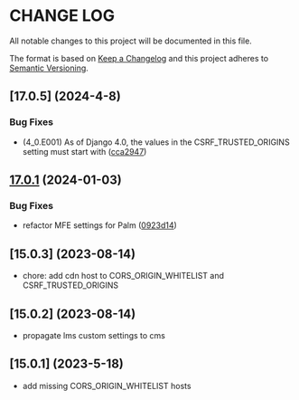 # CHANGE LOG

All notable changes to this project will be documented in this file.

The format is based on [Keep a Changelog](http://keepachangelog.com/)
and this project adheres to [Semantic Versioning](http://semver.org/).


## [17.0.5] (2024-4-8)

### Bug Fixes

* (4_0.E001) As of Django 4.0, the values in the CSRF_TRUSTED_ORIGINS setting must start with ([cca2947](https://github.com/cookiecutter-openedx/tutor-contrib-k8s-deploy-tasks/commit/cca294747ee5ba2f1344ddb0c65e73ae7ce6f429))


## [17.0.1](https://github.com/cookiecutter-openedx/tutor-contrib-k8s-deploy-tasks/compare/v17.0.0...v17.0.1) (2024-01-03)

### Bug Fixes

* refactor MFE settings for Palm ([0923d14](https://github.com/cookiecutter-openedx/tutor-contrib-k8s-deploy-tasks/commit/0923d148493c371446dcce09ef7945e9e12365ca))

## [15.0.3] (2023-08-14)

- chore: add cdn host to CORS_ORIGIN_WHITELIST and CSRF_TRUSTED_ORIGINS

## [15.0.2] (2023-08-14)

- propagate lms custom settings to cms

## [15.0.1] (2023-5-18)

- add missing CORS_ORIGIN_WHITELIST hosts
